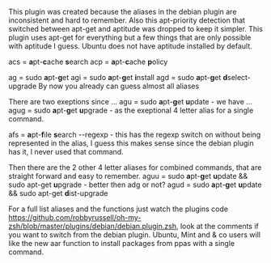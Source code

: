 This plugin was created because the aliases in the debian plugin are inconsistent and hard to remember. Also this apt-priority detection that switched between apt-get and aptitude was dropped to keep it simpler. This plugin uses apt-get for everything but a few things that are only possible with aptitude I guess. Ubuntu does not have aptitude installed by default.

acs = **a**pt-**c**ache **s**earch
acp = **a**pt-**c**ache **p**olicy

ag  = sudo **a**pt-**g**et
agi = sudo **a**pt-**g**et **i**nstall
agd = sudo **a**pt-**g**et **d**select-upgrade
By now you already can guess almost all aliases

There are two exeptions since ...
agu  = sudo **a**pt-**g**et **u**pdate  - we have ...
agug = sudo **a**pt-**g**et **u**pgrade - as the exeptional 4 letter alias for a single command.

afs = **a**pt-**f**ile **s**earch --regexp - this has the regexp switch on without being represented in the alias, I guess this makes sense since the debian plugin has it, I never used that command.

Then there are the 2 other 4 letter aliases for combined commands, that are straight forward and easy to remember.
aguu = sudo **a**pt-**g**et **u**pdate && sudo apt-get **u**pgrade      - better then adg or not?
agud = sudo **a**pt-**g**et **u**pdate && sudo apt-get **d**ist-upgrade

For a full list aliases and the functions just watch the plugins code https://github.com/robbyrussell/oh-my-zsh/blob/master/plugins/debian/debian.plugin.zsh, look at the comments if you want to switch from the debian plugin. Ubuntu, Mint and & co users will like the new aar function to install packages from ppas with a single command.
